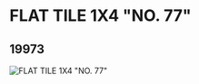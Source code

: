 # FLAT TILE 1X4 "NO. 77"
## 19973
![FLAT TILE 1X4 "NO. 77"](https://lc-www-live-s.legocdn.com/media/bricks/5/2/6102861.jpg)